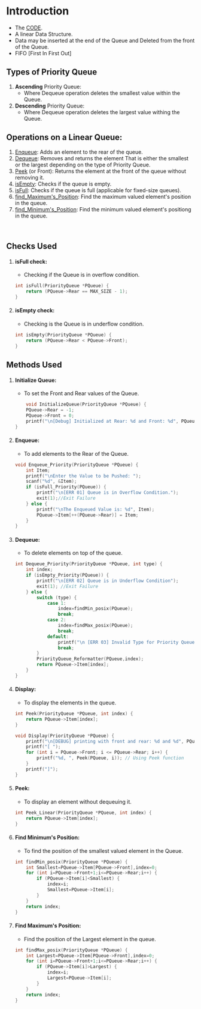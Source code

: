 # Introduction
- The [CODE](../Data_Structures/modules/Priority_Queue.c).
- A linear Data Structure.
- Data may be inserted at the end of the Queue and Deleted from the front of the Queue.
- FIFO [First In First Out]

## Types of Priority Queue
1. **Ascending** Priority Queue: 
    - Where Dequeue operation deletes the smallest value within the Queue.
2. **Descending** Priority Queue:
    - Where Dequeue operation deletes the largest value withing the Queue.

## Operations on a Linear Queue:
1. [Enqueue](#enqueue): Adds an element to the rear of the queue.
2. [Dequeue](#dequeue): Removes and returns the element That is either the smallest or the largest depending on the type of Priority Queue.
3. [Peek](#peek) (or Front): Returns the element at the front of the queue without removing it.
4. [isEmpty](#isempty-check): Checks if the queue is empty.
5. [isFull](#isfull-check): Checks if the queue is full (applicable for fixed-size queues).
6. [find_Maximum's_Position](#find-maximums-position): Find the maximum valued element's position in the queue.
7. [find_Minimum's_Position](#find-minimums-position): Find the minimum valued element's positiong in the queue.

&nbsp;

## Checks Used
1. #### **isFull** check:
    - Checking if the Queue is in overflow condition. 
    ```c
    int isFull(PriorityQueue *PQueue) {
        return (PQueue->Rear == MAX_SIZE - 1);
    }
    ```
2. #### **isEmpty** check: 
    - Checking is the Queue is in underflow condition.
    ```c
    int isEmpty(PriorityQueue *PQueue) {
        return (PQueue->Rear < PQueue->Front);
    }
    ```

## Methods Used
1. #### **Initialize** **Queue**: 
    - To set the Front and Rear values of the Queue.
    ```c
        void InitializeQueue(PriorityQueue *PQueue) {
        PQueue->Rear = -1;
        PQueue->Front = 0;
        printf("\n[Debug] Initialized at Rear: %d and Front: %d", PQueue->Rear, PQueue->Front);
    }
    ```
2. #### **Enqueue**:
    - To add elements to the Rear of the Queue.
    ```c
    void Enqueue_Priority(PriorityQueue *PQueue) {
        int Item;
        printf("\nEnter the Value to be Pushed: ");
        scanf("%d", &Item);
        if (isFull_Priority(PQueue)) {
            printf("\n[ERR 01] Queue is in Overflow Condition.");
            exit(1);//Exit Failure
        } else {
            printf("\nThe Enqueued Value is: %d", Item);
            PQueue->Item[++(PQueue->Rear)] = Item;
        }
    }
    ```

3. #### **Dequeue**:
    - To delete elements on top of the queue.
    ```c
    int Dequeue_Priority(PriorityQueue *PQueue, int type) {
        int index;
        if (isEmpty_Priority(PQueue)) {
            printf("\n[ERR 02] Queue is in Underflow Condition");
            exit(1); //Exit Failure
        } else {
            switch (type) {
                case 1:
                    index=findMin_posix(PQueue);
                    break;
                case 2:
                    index=findMax_posix(PQueue);
                    break;
                default:
                    printf("\n [ERR 03] Invalid Type for Priority Queue Passed.");
                    break;
            }
            PriorityQueue_Reformatter(PQueue,index);
            return PQueue->Item[index];  
        }
    }
    ```

4. #### **Display**:
    - To display the elements in the queue.
    ```c
    int Peek(PriorityQueue *PQueue, int index) {
        return PQueue->Item[index];
    }

    void Display(PriorityQueue *PQueue) {
        printf("\n[DEBUG] printing with front and rear: %d and %d", PQueue->Front, PQueue->Rear);
        printf("[ ");
        for (int i = PQueue->Front; i <= PQueue->Rear; i++) {
            printf("%d, ", Peek(PQueue, i)); // Using Peek function
        }
        printf("]");
    }
    ```
5. #### **Peek**:
    - To display an element without dequeuing it.
    ```c
    int Peek_Linear(PriorityQueue *PQueue, int index) {
        return PQueue->Item[index];
    }
    ```
    
6. #### **Find Minimum's Position**:
    - To find the position of the smallest valued element in the Queue.
    ```c
    int findMin_posix(PriorityQueue *PQueue) {
        int Smallest=PQueue->Item[PQueue->Front],index=0;
        for (int i=PQueue->Front+1;i<=PQueue->Rear;i++) {
            if (PQueue->Item[i]<Smallest) {
                index=i;
                Smallest=PQueue->Item[i];
            }
        }
        return index;
    }
    ```

7. #### **Find Maximum's Position**:
    - Find the position of the Largest element in the queue.
    ```c
    int findMax_posix(PriorityQueue *PQueue) {
        int Largest=PQueue->Item[PQueue->Front],index=0;
        for (int i=PQueue->Front+1;i<=PQueue->Rear;i++) {
            if (PQueue->Item[i]>Largest) {
                index=i;
                Largest=PQueue->Item[i];
            }
        }
        return index;
    } 
    ```